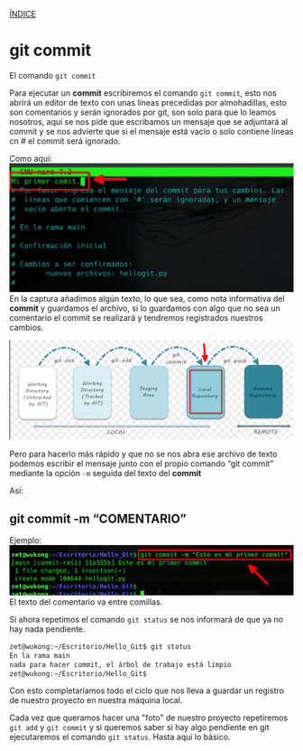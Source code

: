 [ÍNDICE](https://github.com/JoseFerDel/Guia_Git_GitHub/blob/Zet_main/README.md)


# **git commit**

El comando `git commit` 


Para ejecutar un **commit** escribiremos el comando `git commit`, esto nos abrirá un editor de texto con unas líneas precedidas por almohadillas, esto son comentarios y serán ignorados por git, son solo para que lo leamos nosotros, aquí se nos pide que escribamos un mensaje que se adjuntará al commit y se nos advierte que si el mensaje está vacío o solo contiene líneas cn # el commit será ignorado.

Como aquí:     
![git_commit](/IMG/doc_commit.png "git commit")    
En la captura añadimos algún texto, lo que sea, como nota informativa del **commit** y guardamos el archivo, si lo guardamos con algo que no sea un comentario el commit se realizará y tendremos registrados nuestros cambios.

![git_áreas](/IMG/Git_areas_04.png "git add")

Pero para hacerlo más rápido y que no se nos abra ese archivo de texto podemos escribir el mensaje junto con el propio comando “git commit” mediante la opción `-m` seguida del texto del **commit**

Así:
## git commit -m “COMENTARIO”

Ejemplo:    
![git_commit](/IMG/commit_comentario.png "commit comentario")    
El texto del comentario va entre comillas.

Si ahora repetimos el comando `git status` se nos informará de que ya no hay nada pendiente.
```
zet@wukong:~/Escritorio/Hello_Git$ git status
En la rama main
nada para hacer commit, el árbol de trabajo está limpio
zet@wukong:~/Escritorio/Hello_Git$
```
Con esto completaríamos todo el ciclo que nos lleva a guardar un registro de nuestro proyecto en nuestra máquina local.

Cada vez que queramos hacer una "foto" de nuestro proyecto repetiremos `git add` y `git commit` y si queremos saber si hay algo pendiente en git ejecutaremos el comando `git status`. Hasta aquí lo básico.

